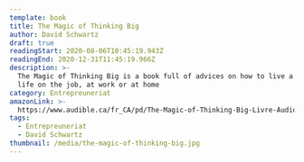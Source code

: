 ```yaml
---
template: book
title: The Magic of Thinking Big
author: David Schwartz
draft: true
readingStart: 2020-08-06T10:45:19.943Z
readingEnd: 2020-12-31T11:45:19.966Z
description: >-
  The Magic of Thinking Big is a book full of advices on how to live a better
  life on the job, at work or at home
category: Entrepreuneriat
amazonLink: >-
  https://www.audible.ca/fr_CA/pd/The-Magic-of-Thinking-Big-Livre-Audio/B0711LPDRL?ref=a_library_t_c5_libItem_&pf_rd_p=a00014e8-d2ee-472f-a5f3-837e4e395ee4&pf_rd_r=3QH3X29JHJQRPE50YV87
tags:
  - Entrepreuneriat
  - David Schwartz
thumbnail: /media/the-magic-of-thinking-big.jpg
---
```


